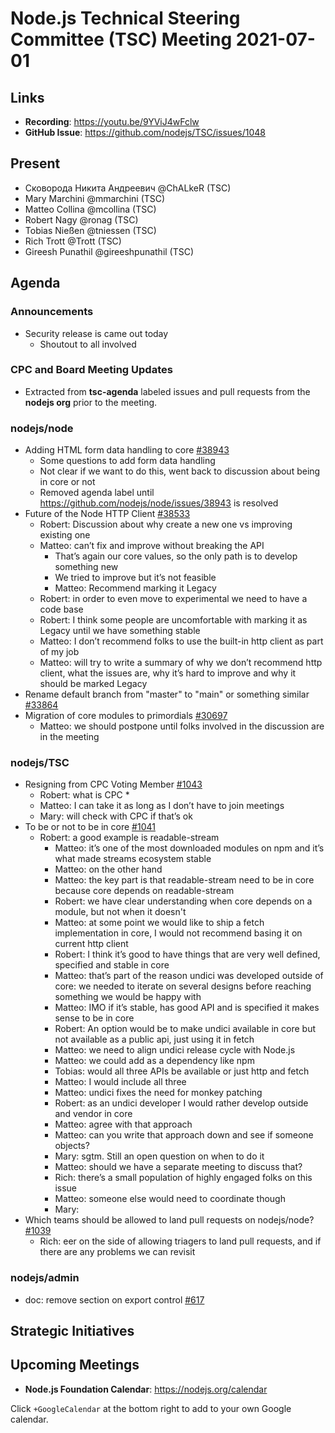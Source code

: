 # Node.js Technical Steering Committee (TSC) Meeting 2021-07-01

## Links

* **Recording**:  <https://youtu.be/9YViJ4wFclw>
* **GitHub Issue**: <https://github.com/nodejs/TSC/issues/1048>

## Present

* Сковорода Никита Андреевич @ChALkeR (TSC)
* Mary Marchini @mmarchini (TSC)
* Matteo Collina @mcollina (TSC)
* Robert Nagy @ronag (TSC)
* Tobias Nießen @tniessen (TSC)
* Rich Trott @Trott (TSC)
* Gireesh Punathil @gireeshpunathil (TSC)

## Agenda

### Announcements

* Security release is came out today
  * Shoutout to all involved

### CPC and Board Meeting Updates

* Extracted from **tsc-agenda** labeled issues and pull requests from the **nodejs org** prior to the meeting.

### nodejs/node

* Adding HTML form data handling to core [#38943](https://github.com/nodejs/node/issues/38943)
  * Some questions to add form data handling
  * Not clear if we want to do this, went back to discussion about being in core or not
  * Removed agenda label until <https://github.com/nodejs/node/issues/38943> is resolved
* Future of the Node HTTP Client  [#38533](https://github.com/nodejs/node/issues/38533)
  * Robert: Discussion about why create a new one vs improving existing one
  * Matteo: can’t fix and improve without breaking the API
    * That’s again our core values, so the only path is to develop something new
    * We tried to improve but it’s not feasible
    * Matteo: Recommend marking it Legacy
  * Robert: in order to even move to experimental we need to have a code base
  * Robert: I think some people are uncomfortable with marking it as Legacy until we have something stable
  * Matteo: I don’t recommend folks to use the built-in http client as part of my job
  * Matteo: will try to write a summary of why we don’t recommend http client, what the issues are, why it’s hard to improve and why it should be marked Legacy
* Rename default branch from "master" to "main" or something similar [#33864](https://github.com/nodejs/node/issues/33864)
* Migration of core modules to primordials [#30697](https://github.com/nodejs/node/issues/30697)
  * Matteo: we should postpone until folks involved in the discussion are in the meeting

### nodejs/TSC

* Resigning from CPC Voting Member [#1043](https://github.com/nodejs/TSC/issues/1043)
  * Robert: what is CPC
    *
  * Matteo: I can take it as long as I don’t have to join meetings
  * Mary: will check with CPC if that’s ok
* To be or not to be in core [#1041](https://github.com/nodejs/TSC/issues/1041)
  * Robert: a good example is readable-stream
    * Matteo: it’s one of the most downloaded modules on npm and it’s what made streams ecosystem stable
    * Matteo: on the other hand
    * Matteo: the key part is that readable-stream need to be in core because core depends on readable-stream
    * Robert: we have clear understanding when core depends on a module, but not when it doesn't
    * Matteo: at some point we would like to ship a fetch implementation in core, I would not recommend basing it on current http client
    * Robert: I think it’s good to have things that are very well defined, specified and stable in core
    * Matteo: that’s part of the reason undici was developed outside of core: we needed to iterate on several designs before reaching something we would be happy with
    * Matteo: IMO if it’s stable, has good API and is specified it makes sense to be in core
    * Robert: An option would be to make undici available in core but not available as a public api, just using it in fetch
    * Matteo: we need to align undici release cycle with Node.js
    * Matteo: we could add as a dependency like npm
    * Tobias: would all three APIs be available or just http and fetch
    * Matteo: I would include all three
    * Matteo: undici fixes the need for monkey patching
    * Robert: as an undici developer I would rather develop outside and vendor in core
    * Matteo: agree with that approach
    * Matteo: can you write that approach down and see if someone objects?
    * Mary: sgtm. Still an open question on when to do it
    * Matteo: should we have a separate meeting to discuss that?
    * Rich: there’s a small population of highly engaged folks on this issue
    * Matteo: someone else would need to coordinate though
    * Mary:
* Which teams should be allowed to land pull requests on nodejs/node? [#1039](https://github.com/nodejs/TSC/issues/1039)
  * Rich: eer on the side of allowing triagers to land pull requests, and if there are any problems we can revisit

### nodejs/admin

* doc: remove section on export control [#617](https://github.com/nodejs/admin/pull/617)

## Strategic Initiatives

## Upcoming Meetings

* **Node.js Foundation Calendar**: <https://nodejs.org/calendar>

Click `+GoogleCalendar` at the bottom right to add to your own Google calendar.

